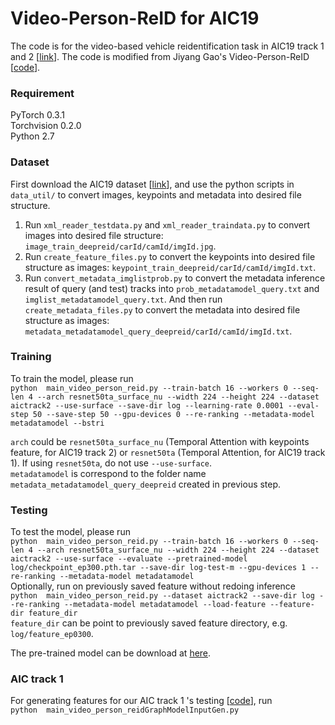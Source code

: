 # Video-Person-ReID for AIC19

The code is for the video-based vehicle reidentification task in AIC19 track 1 and 2 \[[link](https://www.aicitychallenge.org/)\].
The code is modified from Jiyang Gao's Video-Person-ReID \[[code](https://github.com/jiyanggao/Video-Person-ReID)\].

### Requirement

PyTorch 0.3.1 <br />
Torchvision 0.2.0 <br />
Python 2.7 <br />

### Dataset

First download the AIC19 dataset \[[link](https://www.aicitychallenge.org/)\], and use the python scripts in `data_util/` to convert images, keypoints and metadata into desired file structure.

1. Run `xml_reader_testdata.py` and `xml_reader_traindata.py` to convert images into desired file structure: `image_train_deepreid/carId/camId/imgId.jpg`.
2. Run `create_feature_files.py` to convert the keypoints into desired file structure as images:  `keypoint_train_deepreid/carId/camId/imgId.txt`.
3. Run `convert_metadata_imglistprob.py` to convert the metadata inference result of query (and test) tracks into `prob_metadatamodel_query.txt` and `imglist_metadatamodel_query.txt`. And then run `create_metadata_files.py` to convert the metadata into desired file structure as images:  `metadata_metadatamodel_query_deepreid/carId/camId/imgId.txt`.

### Training

To train the model, please run
<br />
`
python  main_video_person_reid.py --train-batch 16 --workers 0 --seq-len 4 --arch resnet50ta_surface_nu --width 224 --height 224 --dataset aictrack2 --use-surface --save-dir log --learning-rate 0.0001 --eval-step 50 --save-step 50 --gpu-devices 0 --re-ranking --metadata-model metadatamodel --bstri
`
<br />

`arch` could be `resnet50ta_surface_nu` (Temporal Attention with keypoints feature, for AIC19 track 2) or `resnet50ta` (Temporal Attention, for AIC19 track 1). If using `resnet50ta`, do not use `--use-surface`.<br />
`metadatamodel` is correspond to the folder name `metadata_metadatamodel_query_deepreid` created in previous step.

### Testing

To test the model, please run
<br />
`
python  main_video_person_reid.py --train-batch 16 --workers 0 --seq-len 4 --arch resnet50ta_surface_nu --width 224 --height 224 --dataset aictrack2 --use-surface --evaluate --pretrained-model log/checkpoint_ep300.pth.tar --save-dir log-test-m --gpu-devices 1 --re-ranking --metadata-model metadatamodel
`
<br />
Optionally, run on previously saved feature without redoing inference
<br />
`
python  main_video_person_reid.py --dataset aictrack2 --save-dir log --re-ranking --metadata-model metadatamodel --load-feature --feature-dir feature_dir
`
<br />
`feature_dir` can be point to previously saved feature directory, e.g. `log/feature_ep0300`.<br />

The pre-trained model can be download at [here](https://github.com/ipl-uw).


### AIC track 1

For generating features for our AIC track 1 's testing \[[code](https://github.com/ipl-uw/2019-CVPR-AIC-Track-1-UWIPL)\], run
<br />
`
python  main_video_person_reidGraphModelInputGen.py
`
<br />
